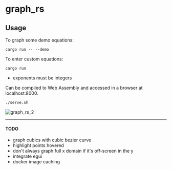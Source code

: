 # graph_rs

## Usage

To graph some demo equations:
```
cargo run -- --demo
```


To enter custom equations:
```
cargo run
```
- exponents must be integers

Can be compiled to Web Assembly and accessed in a browser at localhost:8000.
```
./serve.sh
```

![graph_rs_2](https://github.com/user-attachments/assets/7859fb34-b5bb-42c8-8ea6-66cfb95e900d)


-----------------------

#### TODO
- graph cubics with cubic bezier curve
- highlight points hovered
- don't always graph full x domain if it's off-screen in the y
- integrate egui
- docker image caching
